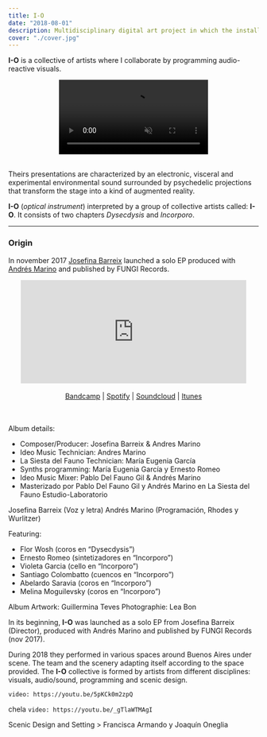 ```yaml
---
title: I-O
date: "2018-08-01"
description: Multidisciplinary digital art project in which the installation scenery is exploited and the creation of a space intervened by the repercussions of the interaction between audio and visuals.
cover: "./cover.jpg"
---
```


**I-O** is a collective of artists where I collaborate by programming audio-reactive visuals.

<center>
  <video autoplay loop muted >
    <source src="./intro.webm" type="video/webm" />
    <source src="./intro.mp4" type="video/mp4" />
  </video>
</center>
<br>


Theirs presentations are characterized by an electronic, visceral and experimental environmental sound surrounded by psychedelic projections that transform the stage into a kind of augmented reality.

**I-O** (*optical instrument*)
 interpreted by a group of collective artists called: **I-O**. It consists of two chapters *Dysecdysis* and *Incorporo*.



---
### Origin

In november 2017 [Josefina Barreix]() launched a solo EP produced with [Andrés Marino]() and published by FUNGI Records.

<center>
<iframe style="border: 0; max-width: 700px;width: 90%; height: 208px;" src="https://bandcamp.com/EmbeddedPlayer/album=2520081075/size=large/bgcol=333333/linkcol=ffffff/artwork=small/transparent=true/" seamless></iframe>
</center>
<br>
<center><a href="https://fungirecords.bandcamp.com/album/instrumento-ptico">Bandcamp</a>
| <a href="https://open.spotify.com/album/3TxWEBQPKrpgCBArsjTbwU">Spotify</a>
| <a href="https://soundcloud.com/jsfnbrrx/sets/instrumento-optico">Soundcloud</a>
| <a href="https://itunes.apple.com/us/album/instrumento-%C3%B3ptico-single/1310744889">Itunes</a></center>
<br><br>



Album details:
* Composer/Producer: Josefina Barreix & Andres Marino
* Ideo Music Technician: Andres Marino
* La Siesta del Fauno Technician: María Eugenia García
* Synths programming: María Eugenia García y Ernesto Romeo
* Ideo Music Mixer: Pablo Del Fauno Gil & Andrés Marino
* Masterizado por Pablo Del Fauno Gil y Andrés Marino en La Siesta del Fauno Estudio-Laboratorio

Josefina Barreix (Voz y letra)
Andrés Marino (Programación, Rhodes y Wurlitzer)

Featuring:

* Flor Wosh (coros en “Dysecdysis”)
* Ernesto Romeo (sintetizadores en “Incorporo”)
* Violeta Garcia (cello en “Incorporo”)
* Santiago Colombatto (cuencos en “Incorporo”)
* Abelardo Saravia (coros en “Incorporo”)
* Melina Moguilevsky (coros en “Incorporo”)

Album Artwork: Guillermina Teves
Photographie: Lea Bon





In its beginning, **I-O** was launched as a solo EP from Josefina Barreix (Director), produced with Andrés Marino and published by FUNGI Records (nov 2017).

During 2018 they performed in various spaces around Buenos Aires under scene. The team and the scenery adapting itself according to the space provided. The **I-O** collective is formed by artists from different disciplines: visuals, audio/sound, programming and scenic design.



`video: https://youtu.be/5pKCk0m2zpQ`

chela
`video: https://youtu.be/_gTlaWTMAgI`


Scenic Design and Setting > Francisca Armando y Joaquín Oneglia
